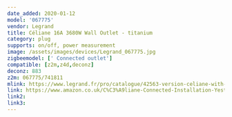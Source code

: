 ```yaml
---
date_added: 2020-01-12
model: '067775'
vendor: Legrand
title: Céliane 16A 3680W Wall Outlet - titanium
category: plug
supports: on/off, power measurement
image: /assets/images/devices/Legrand_067775.jpg
zigbeemodel: [' Connected outlet']
compatible: [z2m,z4d,deconz]
deconz: 883
z2m: 067775/741811
mlink: https://www.legrand.fr/pro/catalogue/42563-version-celiane-with-netatmo/prise-de-courant-connectee-celiane-with-netatmo-16a-3680w-connexion-par-bornes-automatiques-titane
link: https://www.amazon.co.uk/C%C3%A9liane-Connected-Installation-Yesterday-LEG67775/dp/B07G9Q6JQP
link2: 
link3: 
---
```

